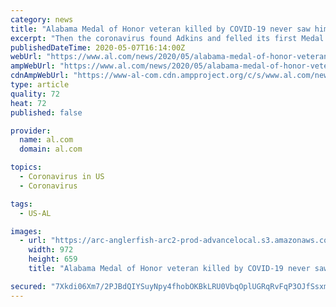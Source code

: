 ```yaml
---
category: news
title: "Alabama Medal of Honor veteran killed by COVID-19 never saw himself as a hero"
excerpt: "Then the coronavirus found Adkins and felled its first Medal of Honor recipient on April 17. Adkins, 86, was an Alabama war hero who returned home to become an accountant, teach night courses to adults trying to better themselves and launch a nonprofit foundation awarding scholarships to veterans."
publishedDateTime: 2020-05-07T16:14:00Z
webUrl: "https://www.al.com/news/2020/05/alabama-medal-of-honor-veteran-killed-by-covid-19-never-saw-himself-as-a-hero.html"
ampWebUrl: "https://www.al.com/news/2020/05/alabama-medal-of-honor-veteran-killed-by-covid-19-never-saw-himself-as-a-hero.html?outputType=amp"
cdnAmpWebUrl: "https://www-al-com.cdn.ampproject.org/c/s/www.al.com/news/2020/05/alabama-medal-of-honor-veteran-killed-by-covid-19-never-saw-himself-as-a-hero.html?outputType=amp"
type: article
quality: 72
heat: 72
published: false

provider:
  name: al.com
  domain: al.com

topics:
  - Coronavirus in US
  - Coronavirus

tags:
  - US-AL

images:
  - url: "https://arc-anglerfish-arc2-prod-advancelocal.s3.amazonaws.com/public/D7DVUNTSSNHHVESNWTKX7M32CE.JPG"
    width: 972
    height: 659
    title: "Alabama Medal of Honor veteran killed by COVID-19 never saw himself as a hero"

secured: "7Xkdi06Xm7/2PJBdQIYSuyNpy4fhobOKBkLRU0VbqOplUGRqRvFqP3OJfSsxm3TsWsaD0Vjguak2ACTDJbTb2IsD5OQN1mmcLKxTr1IbHtcrSvDZ3ku2Wwm4MsSfBz8T7GG8tsz4CzkaEoVqseejKODdq2aDFRDAUT53iU3qGRi/58VzLt4DcMJUycNCMsWQglwCG1XmhUMGe0FCFb5/4GxmPxKIHHAnu63mJzFTYYzpxIpSMnoLA6UZ+csPBMM+tmVWoqoXyOp10t0Q0D9J00SL0VgnB4oS+SUsGfK7izpWkxURVw+IRwuE+Uw7FBpvTsXQQTNahehjjbE65o4BToS0Z7VQbRj2qdJsACPR1Yxt6VmZ1rPJcbtSqAmeDabORDqLYUChz1DWt3ge/F7Y2JTapUe7VAkVgr54KE5buuOmx4LHH0LPST0KMb9335VY3xbrvn1O2Zoe3gkgK+eTk75qgD89E7KAKspqkU6ajKA=;44YraVeT4NGcjARgon1GTg=="
---
```


